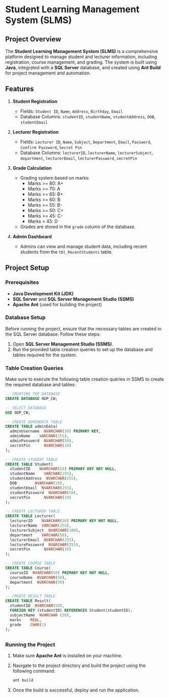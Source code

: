 # Student Learning Management System (SLMS)

## Project Overview

The **Student Learning Management System (SLMS)** is a comprehensive platform designed to manage student and lecturer information, including registration, course management, and grading. The system is built using **Java**, integrated with a **SQL Server** database, and created using **Ant Build** for project management and automation.

## Features

1. **Student Registration**
   - Fields: `Student ID`, `Name`, `Address`, `Birthday`, `Email`
   - Database Columns: `studentID`, `studentName`, `studentAddress`, `DOB`, `studentEmail`

2. **Lecturer Registration**
   - Fields: `Lecturer ID`, `Name`, `Subject`, `Department`, `Email`, `Password`, `Confirm Password`, `Secret Pin`
   - Database Columns: `lecturerID`, `lecturerName`, `lecturerSubject`, `department`, `lecturerEmail`, `lecturerPassword`, `secretPin`

3. **Grade Calculation**
   - Grading system based on marks:
     - Marks >= 80: A+
     - Marks >= 70: A
     - Marks >= 65: B+
     - Marks >= 60: B
     - Marks >= 55: B-
     - Marks >= 50: C+
     - Marks >= 45: C-
     - Marks < 45: D
   - Grades are stored in the `grade` column of the database.

4. **Admin Dashboard**
   - Admins can view and manage student data, including recent students from the `tbl_RecentStudents` table.

## Project Setup

### Prerequisites

- **Java Development Kit (JDK)**
- **SQL Server** and **SQL Server Management Studio (SSMS)**
- **Apache Ant** (used for building the project)

### Database Setup

Before running the project, ensure that the necessary tables are created in the SQL Server database. Follow these steps:

1. Open **SQL Server Management Studio (SSMS)**.
2. Run the provided table creation queries to set up the database and tables required for the system.

### Table Creation Queries

Make sure to execute the following table creation queries in SSMS to create the required database and tables:

```sql
-- CREATING THE DATABASE
CREATE DATABASE OOP_CW;

-- SELECT DATABASE
USE OOP_CW;

-- CREATE ADMINDATA TABLE
CREATE TABLE adminData(
  adminUsername  NVARCHAR(50) PRIMARY KEY,
  adminName    VARCHAR(255),
  adminPassword  NVARCHAR(50),
  secretPin      NVARCHAR(10)
);

-- CREATE STUDENT TABLE
CREATE TABLE Student(
  studentID    NVARCHAR(50) PRIMARY KEY NOT NULL,
  studentName    VARCHAR(255),
  studentAddress  NVARCHAR(255),
  DOB        NVARCHAR(20),
  studentEmail  NVARCHAR(255),
  studentPassword  NVARCHAR(50),
  secretPin      NVARCHAR(10)
);

-- CREATE LECTURER TABLE
CREATE TABLE Lecturer(
  lecturerID    NVARCHAR(50) PRIMARY KEY NOT NULL,
  lecturerName  VARCHAR(255),
  lecturerSubject  NVARCHAR(100),
  department    VARCHAR(50),
  lecturerEmail  NVARCHAR(255),
  lecturePassword  NVARCHAR(255),
  secretPin      NVARCHAR(10)
);

-- CREATE COURSE TABLE
CREATE TABLE Course(
  courseID  NVARCHAR(50) PRIMARY KEY NOT NULL,
  courseName  NVARCHAR(50),
  department  NVARCHAR(50)
);

-- CREATE RESULT TABLE
CREATE TABLE Result(
  studentID  NVARCHAR(50),
  FOREIGN KEY (studentID) REFERENCES Student(studentID),
  subjectName  NVARCHAR (50),
  marks    REAL,
  grade    CHAR(2)
);

```
##

### Running the Project

1. Make sure **Apache Ant** is installed on your machine.
    
2. Navigate to the project directory and build the project using the following command:
    
    ```bash
    ant build
    ```

3. Once the build is successful, deploy and run the application.

##
